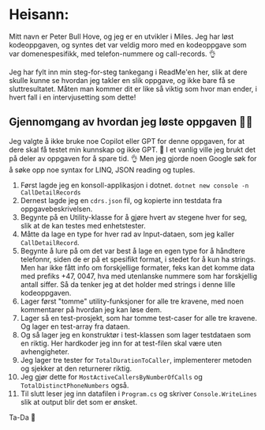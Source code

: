 # Heisann:

Mitt navn er Peter Bull Hove, og jeg er en utvikler i Miles. Jeg har løst kodeoppgaven, og syntes det var veldig moro med en kodeoppgave som var domenespesifikk, med telefon-nummere og call-records. 👌

Jeg har fylt inn min steg-for-steg tankegang i ReadMe'en her, slik at dere skulle kunne se hvordan jeg takler en slik oppgave, og ikke bare få se sluttresultatet. Måten man kommer dit er like så viktig som hvor man ender, i hvert fall i en intervjusetting som dette! 

## Gjennomgang av hvordan jeg løste oppgaven 🧑‍💻

Jeg valgte å ikke bruke noe Copilot eller GPT for denne oppgaven, for at dere skal få testet min kunnskap og ikke GPT. 🫡 
I et vanlig  ville jeg brukt det på deler av oppgaven for å spare tid. 👌 Men jeg gjorde noen Google søk for å søke opp noe syntax for LINQ, JSON reading og tuples.     

1. Først lagde jeg en konsoll-applikasjon i dotnet. `dotnet new console -n CallDetailRecords`
2. Dernest lagde jeg en `cdrs.json` fil, og kopierte inn testdata fra oppgavebeskrivelsen. 
3. Begynte på en Utility-klasse for å gjøre hvert av stegene hver for seg, slik at de kan testes med enhetstester.
4. Måtte da lage en type for hver rad av Input-dataen, som jeg kaller `CallDetailRecord`.
5. Begynte å lure på om det var best å lage en egen type for å håndtere telefonnr, siden de er på et spesifikt format, i stedet for å kun ha strings. Men har ikke fått info om forskjellige formater, feks kan det komme data med prefiks +47, 0047, hva med utenlanske nummere som har forskjellig antall siffer. Så da tenker jeg at det holder med strings i denne lille kodeoppgaven.  
6. Lager først "tomme" utility-funksjoner for alle tre kravene, med noen kommentarer på hvordan jeg kan løse dem. 
7. Lager så en test-prosjekt, som har tomme test-caser for alle tre kravene. Og lager en test-array fra dataen.
8. Og så lager jeg en konstruktør i test-klassen som lager testdataen som en riktig. Her hardkoder jeg inn for at test-filen skal være uten avhengigheter.  
9. Jeg lager tre tester for `TotalDurationToCaller`, implementerer metoden og sjekker at den returnerer riktig.   
10. Jeg gjør dette for `MostActiveCallersByNumberOfCalls` og `TotalDistinctPhoneNumbers` også. 
11. Til slutt leser jeg inn datafilen i `Program.cs` og skriver `Console.WriteLines` slik at output blir det som er ønsket.   

Ta-Da 🎉 
